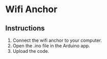 # Wifi Anchor

## Instructions
1. Connect the wifi anchor to your computer.
2. Open the .ino file in the Arduino app.
3. Upload the code.
